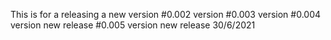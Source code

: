 This is for a releasing a new version #0.002 version
                                      #0.003 version
                                      #0.004 version new release
                                      #0.005 version new release 30/6/2021


